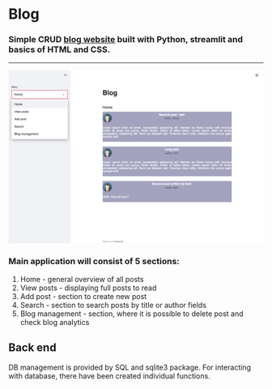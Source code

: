 # Blog
### Simple CRUD [blog website](https://share.streamlit.io/krzliszka/blog/app.py) built with Python, streamlit and basics of HTML and CSS. 
---
![Alt text](/1.png?raw=true )
### Main application will consist of 5 sections:
1. Home - general overview of all posts
2. View posts - displaying full posts to read
3. Add post - section to create new post
4. Search - section to search posts by title or author fields
5. Blog management - section, where it is possible to delete post and check blog analytics

## Back end
DB management is provided by SQL and sqlite3 package. For interacting with database, there have been created individual functions.
